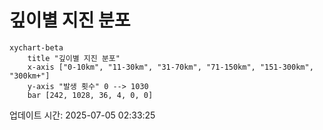 # 깊이별 지진 분포

```mermaid
xychart-beta
    title "깊이별 지진 분포"
    x-axis ["0-10km", "11-30km", "31-70km", "71-150km", "151-300km", "300km+"]
    y-axis "발생 횟수" 0 --> 1030
    bar [242, 1028, 36, 4, 0, 0]
```

업데이트 시간: 2025-07-05 02:33:25
